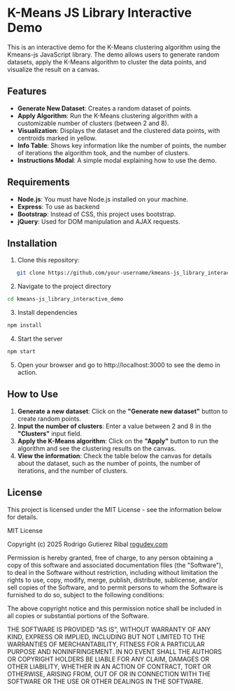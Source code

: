 # K-Means JS Library Interactive Demo

This is an interactive demo for the K-Means clustering algorithm using the Kmeans-js JavaScript library.
The demo allows users to generate random datasets, apply the K-Means algorithm to cluster the data points, and visualize the result on a canvas.


## Features

- **Generate New Dataset**: Creates a random dataset of points.
- **Apply Algorithm**: Run the K-Means clustering algorithm with a customizable number of clusters (between 2 and 8).
- **Visualization**: Displays the dataset and the clustered data points, with centroids marked in yellow.
- **Info Table**: Shows key information like the number of points, the number of iterations the algorithm took, and the number of clusters.
- **Instructions Modal**: A simple modal explaining how to use the demo.


## Requirements

- **Node.js**: You must have Node.js installed on your machine.
- **Express**: To use as backend
- **Bootstrap**: Instead of CSS, this project uses bootstrap.
- **jQuery**: Used for DOM manipulation and AJAX requests.


## Installation

1. Clone this repository:
```bash
   git clone https://github.com/your-username/kmeans-js_library_interactive_demo.git
```

2. Navigate to the project directory
```bash
cd kmeans-js_library_interactive_demo
```
3. Install dependencies
```bash
npm install
```

4. Start the server
```bash
npm start
```
5. Open your browser and go to http://localhost:3000 to see the demo in action.


## How to Use

1. **Generate a new dataset**: Click on the **"Generate new dataset"** button to create random points.
2. **Input the number of clusters**: Enter a value between 2 and 8 in the **"Clusters"** input field.
3. **Apply the K-Means algorithm**: Click on the **"Apply"** button to run the algorithm and see the clustering results on the canvas.
4. **View the information**: Check the table below the canvas for details about the dataset, such as the number of points, the number of iterations, and the number of clusters.




## License

This project is licensed under the MIT License - see the information below for details.


MIT License

Copyright (c) 2025 Rodrigo Gutierez Ribal [rogudev.com](https://rogudev.com/es)

Permission is hereby granted, free of charge, to any person obtaining a copy
of this software and associated documentation files (the "Software"), to deal
in the Software without restriction, including without limitation the rights
to use, copy, modify, merge, publish, distribute, sublicense, and/or sell
copies of the Software, and to permit persons to whom the Software is
furnished to do so, subject to the following conditions:

The above copyright notice and this permission notice shall be included in all
copies or substantial portions of the Software.

THE SOFTWARE IS PROVIDED "AS IS", WITHOUT WARRANTY OF ANY KIND, EXPRESS OR
IMPLIED, INCLUDING BUT NOT LIMITED TO THE WARRANTIES OF MERCHANTABILITY,
FITNESS FOR A PARTICULAR PURPOSE AND NONINFRINGEMENT. IN NO EVENT SHALL THE
AUTHORS OR COPYRIGHT HOLDERS BE LIABLE FOR ANY CLAIM, DAMAGES OR OTHER
LIABILITY, WHETHER IN AN ACTION OF CONTRACT, TORT OR OTHERWISE, ARISING FROM,
OUT OF OR IN CONNECTION WITH THE SOFTWARE OR THE USE OR OTHER DEALINGS IN THE
SOFTWARE.